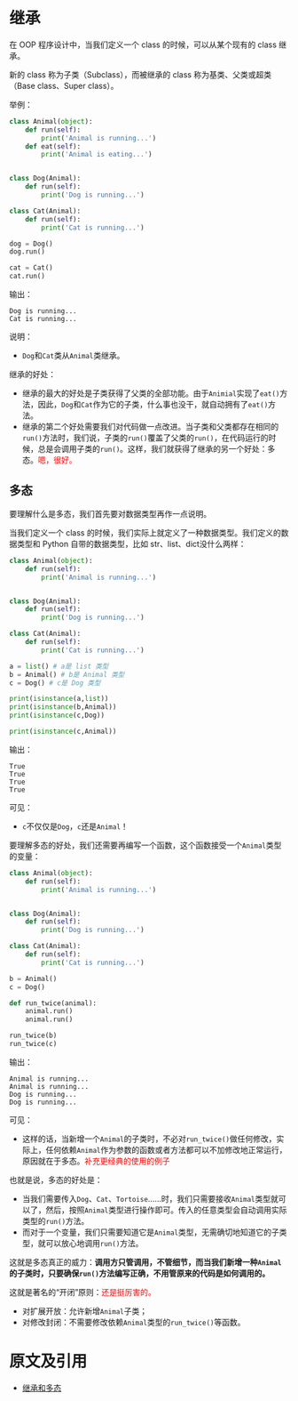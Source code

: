 

# 继承

在 OOP 程序设计中，当我们定义一个 class 的时候，可以从某个现有的 class 继承。

新的 class 称为子类（Subclass），而被继承的 class 称为基类、父类或超类（Base class、Super class）。

举例：


```py
class Animal(object):
    def run(self):
        print('Animal is running...')
    def eat(self):
        print('Animal is eating...')


class Dog(Animal):
    def run(self):
        print('Dog is running...')

class Cat(Animal):
    def run(self):
        print('Cat is running...')

dog = Dog()
dog.run()

cat = Cat()
cat.run()
```

输出：

```
Dog is running...
Cat is running...
```

说明：

- `Dog`和`Cat`类从`Animal`类继承。

继承的好处：

- 继承的最大的好处是子类获得了父类的全部功能。由于`Animial`实现了`eat()`方法，因此，`Dog`和`Cat`作为它的子类，什么事也没干，就自动拥有了`eat()`方法。
- 继承的第二个好处需要我们对代码做一点改进。当子类和父类都存在相同的`run()`方法时，我们说，子类的`run()`覆盖了父类的`run()`，在代码运行的时候，总是会调用子类的`run()`。这样，我们就获得了继承的另一个好处：多态。<span style="color:red;">嗯，很好。</span>



## 多态


要理解什么是多态，我们首先要对数据类型再作一点说明。

当我们定义一个 class 的时候，我们实际上就定义了一种数据类型。我们定义的数据类型和 Python 自带的数据类型，比如 str、list、dict没什么两样：

```py
class Animal(object):
    def run(self):
        print('Animal is running...')


class Dog(Animal):
    def run(self):
        print('Dog is running...')

class Cat(Animal):
    def run(self):
        print('Cat is running...')

a = list() # a是 list 类型
b = Animal() # b是 Animal 类型
c = Dog() # c是 Dog 类型

print(isinstance(a,list))
print(isinstance(b,Animal))
print(isinstance(c,Dog))

print(isinstance(c,Animal))
```

输出：

```
True
True
True
True
```

可见：

- `c`不仅仅是`Dog`，`c`还是`Animal`！


要理解多态的好处，我们还需要再编写一个函数，这个函数接受一个`Animal`类型的变量：

```py
class Animal(object):
    def run(self):
        print('Animal is running...')


class Dog(Animal):
    def run(self):
        print('Dog is running...')

class Cat(Animal):
    def run(self):
        print('Cat is running...')

b = Animal()
c = Dog()

def run_twice(animal):
    animal.run()
    animal.run()

run_twice(b)
run_twice(c)
```

输出：

```
Animal is running...
Animal is running...
Dog is running...
Dog is running...
```

可见：

- 这样的话，当新增一个`Animal`的子类时，不必对`run_twice()`做任何修改，实际上，任何依赖`Animal`作为参数的函数或者方法都可以不加修改地正常运行，原因就在于多态。<span style="color:red;">补充更经典的使用的例子</span>

也就是说，多态的好处是：

- 当我们需要传入`Dog`、`Cat`、`Tortoise`……时，我们只需要接收`Animal`类型就可以了，然后，按照`Animal`类型进行操作即可。传入的任意类型会自动调用实际类型的`run()`方法。
- 而对于一个变量，我们只需要知道它是`Animal`类型，无需确切地知道它的子类型，就可以放心地调用`run()`方法。

这就是多态真正的威力：**调用方只管调用，不管细节，而当我们新增一种`Animal`的子类时，只要确保`run()`方法编写正确，不用管原来的代码是如何调用的。**

这就是著名的“开闭”原则：<span style="color:red;">还是挺厉害的。</span>

- 对扩展开放：允许新增`Animal`子类；
- 对修改封闭：不需要修改依赖`Animal`类型的`run_twice()`等函数。





# 原文及引用

- [继承和多态](https://www.liaoxuefeng.com/wiki/0014316089557264a6b348958f449949df42a6d3a2e542c000/001431865288798deef438d865e4c2985acff7e9fad15e3000)
